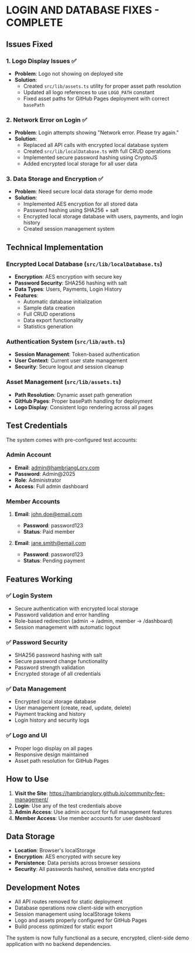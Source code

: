 # LOGIN AND DATABASE FIXES - COMPLETE

## Issues Fixed

### 1. Logo Display Issues ✅
- **Problem**: Logo not showing on deployed site
- **Solution**: 
  - Created `src/lib/assets.ts` utility for proper asset path resolution
  - Updated all logo references to use `LOGO_PATH` constant
  - Fixed asset paths for GitHub Pages deployment with correct `basePath`

### 2. Network Error on Login ✅
- **Problem**: Login attempts showing "Network error. Please try again."
- **Solution**:
  - Replaced all API calls with encrypted local database system
  - Created `src/lib/localDatabase.ts` with full CRUD operations
  - Implemented secure password hashing using CryptoJS
  - Added encrypted local storage for all user data

### 3. Data Storage and Encryption ✅
- **Problem**: Need secure local data storage for demo mode
- **Solution**:
  - Implemented AES encryption for all stored data
  - Password hashing using SHA256 + salt
  - Encrypted local storage database with users, payments, and login history
  - Created session management system

## Technical Implementation

### Encrypted Local Database (`src/lib/localDatabase.ts`)
- **Encryption**: AES encryption with secure key
- **Password Security**: SHA256 hashing with salt
- **Data Types**: Users, Payments, Login History
- **Features**: 
  - Automatic database initialization
  - Sample data creation
  - Full CRUD operations
  - Data export functionality
  - Statistics generation

### Authentication System (`src/lib/auth.ts`)
- **Session Management**: Token-based authentication
- **User Context**: Current user state management
- **Security**: Secure logout and session cleanup

### Asset Management (`src/lib/assets.ts`)
- **Path Resolution**: Dynamic asset path generation
- **GitHub Pages**: Proper basePath handling for deployment
- **Logo Display**: Consistent logo rendering across all pages

## Test Credentials

The system comes with pre-configured test accounts:

### Admin Account
- **Email**: admin@hambriangLory.com
- **Password**: Admin@2025
- **Role**: Administrator
- **Access**: Full admin dashboard

### Member Accounts
1. **Email**: john.doe@email.com
   - **Password**: password123
   - **Status**: Paid member

2. **Email**: jane.smith@email.com
   - **Password**: password123
   - **Status**: Pending payment

## Features Working

### ✅ Login System
- Secure authentication with encrypted local storage
- Password validation and error handling
- Role-based redirection (admin → /admin, member → /dashboard)
- Session management with automatic logout

### ✅ Password Security
- SHA256 password hashing with salt
- Secure password change functionality
- Password strength validation
- Encrypted storage of all credentials

### ✅ Data Management
- Encrypted local storage database
- User management (create, read, update, delete)
- Payment tracking and history
- Login history and security logs

### ✅ Logo and UI
- Proper logo display on all pages
- Responsive design maintained
- Asset path resolution for GitHub Pages

## How to Use

1. **Visit the Site**: https://hambrianglory.github.io/community-fee-management/
2. **Login**: Use any of the test credentials above
3. **Admin Access**: Use admin account for full management features
4. **Member Access**: Use member accounts for user dashboard

## Data Storage

- **Location**: Browser's localStorage
- **Encryption**: AES encrypted with secure key
- **Persistence**: Data persists across browser sessions
- **Security**: All passwords hashed, sensitive data encrypted

## Development Notes

- All API routes removed for static deployment
- Database operations now client-side with encryption
- Session management using localStorage tokens
- Logo and assets properly configured for GitHub Pages
- Build process optimized for static export

The system is now fully functional as a secure, encrypted, client-side demo application with no backend dependencies.
